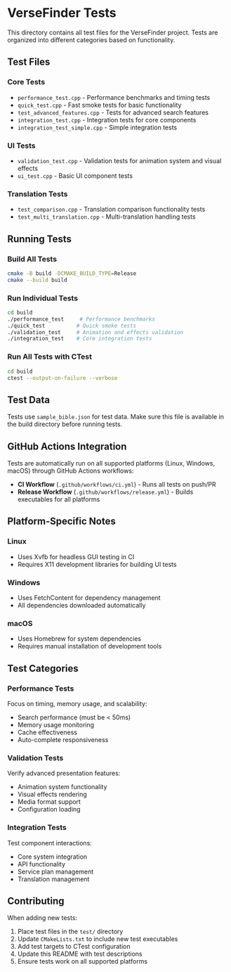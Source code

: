 # VerseFinder Tests

This directory contains all test files for the VerseFinder project. Tests are organized into different categories based on functionality.

## Test Files

### Core Tests
- `performance_test.cpp` - Performance benchmarks and timing tests
- `quick_test.cpp` - Fast smoke tests for basic functionality
- `test_advanced_features.cpp` - Tests for advanced search features
- `integration_test.cpp` - Integration tests for core components
- `integration_test_simple.cpp` - Simple integration tests

### UI Tests
- `validation_test.cpp` - Validation tests for animation system and visual effects
- `ui_test.cpp` - Basic UI component tests

### Translation Tests
- `test_comparison.cpp` - Translation comparison functionality tests
- `test_multi_translation.cpp` - Multi-translation handling tests

## Running Tests

### Build All Tests
```bash
cmake -B build -DCMAKE_BUILD_TYPE=Release
cmake --build build
```

### Run Individual Tests
```bash
cd build
./performance_test     # Performance benchmarks
./quick_test          # Quick smoke tests
./validation_test     # Animation and effects validation
./integration_test    # Core integration tests
```

### Run All Tests with CTest
```bash
cd build
ctest --output-on-failure --verbose
```

## Test Data

Tests use `sample_bible.json` for test data. Make sure this file is available in the build directory before running tests.

## GitHub Actions Integration

Tests are automatically run on all supported platforms (Linux, Windows, macOS) through GitHub Actions workflows:

- **CI Workflow** (`.github/workflows/ci.yml`) - Runs all tests on push/PR
- **Release Workflow** (`.github/workflows/release.yml`) - Builds executables for all platforms

## Platform-Specific Notes

### Linux
- Uses Xvfb for headless GUI testing in CI
- Requires X11 development libraries for building UI tests

### Windows
- Uses FetchContent for dependency management
- All dependencies downloaded automatically

### macOS
- Uses Homebrew for system dependencies
- Requires manual installation of development tools

## Test Categories

### Performance Tests
Focus on timing, memory usage, and scalability:
- Search performance (must be < 50ms)
- Memory usage monitoring
- Cache effectiveness
- Auto-complete responsiveness

### Validation Tests
Verify advanced presentation features:
- Animation system functionality
- Visual effects rendering
- Media format support
- Configuration loading

### Integration Tests
Test component interactions:
- Core system integration
- API functionality
- Service plan management
- Translation management

## Contributing

When adding new tests:
1. Place test files in the `test/` directory
2. Update `CMakeLists.txt` to include new test executables
3. Add test targets to CTest configuration
4. Update this README with test descriptions
5. Ensure tests work on all supported platforms